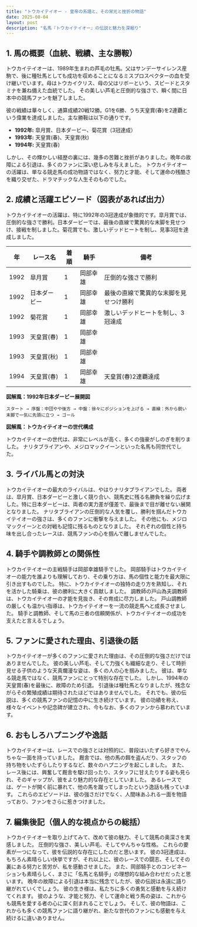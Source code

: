 ```yaml
---
title: "トウカイテイオー - 皇帝の系譜と、その栄光と挫折の物語"
date: 2025-08-04
layout: post
description: "名馬『トウカイテイオー』の伝説と魅力を深堀り"
---
```


## 1. 馬の概要（血統、戦績、主な勝鞍）

トウカイテイオーは、1989年生まれの芦毛の牡馬。父はサンデーサイレンス産駒で、後に種牡馬としても成功を収めることになるミスプロスペクターの血を受け継いでいます。母はトウカイクリス、母の父はリボーという、スピードとスタミナを兼ね備えた血統でした。  その美しい芦毛と圧倒的な強さで、瞬く間に日本中の競馬ファンを魅了しました。

彼の戦績は華々しく、通算成績20戦12勝。G1を6勝、うち天皇賞(春)を2連覇という偉業を達成しました。主な勝鞍は以下の通りです。

* **1992年:**  皐月賞、日本ダービー、菊花賞（3冠達成）
* **1993年:** 天皇賞(春)、天皇賞(秋)
* **1994年:** 天皇賞(春)

しかし、その輝かしい経歴の裏には、幾多の苦難と挫折がありました。晩年の故障による引退は、多くのファンに深い悲しみを与えました。  トウカイテイオーの活躍は、単なる競走馬の成功物語ではなく、努力と才能、そして運命の残酷さを織り交ぜた、ドラマチックな人生そのものでした。


## 2. 成績と活躍エピソード（図表があれば出力）

トウカイテイオーの活躍は、特に1992年の3冠達成が象徴的です。皐月賞では、圧倒的な強さで勝利。日本ダービーでは、最後の直線で驚異的な末脚を見せつけ、接戦を制しました。菊花賞でも、激しいデッドヒートを制し、見事3冠を達成しました。

| 年 | レース名          | 着順 | 騎手      | 備考                                      |
|---|-----------------|-------|-----------|-------------------------------------------|
| 1992 | 皐月賞            | 1     | 岡部幸雄    | 圧倒的な強さで勝利                         |
| 1992 | 日本ダービー        | 1     | 岡部幸雄    | 最後の直線で驚異的な末脚を見せつけ勝利     |
| 1992 | 菊花賞            | 1     | 岡部幸雄    | 激しいデッドヒートを制し、3冠達成           |
| 1993 | 天皇賞(春)        | 1     | 岡部幸雄    |                                           |
| 1993 | 天皇賞(秋)        | 1     | 岡部幸雄    |                                           |
| 1994 | 天皇賞(春)        | 1     | 岡部幸雄    | 天皇賞(春)2連覇達成                         |


**図解風：1992年日本ダービー展開図**

```
スタート → 序盤：中団やや後方 → 中盤：徐々にポジションを上げる → 直線：外から鋭い末脚で一気に先頭に立つ → ゴール
```

**図解風：トウカイテイオーの世代構成**

トウカイテイオーの世代は、非常にレベルが高く、多くの強豪がしのぎを削りました。  ナリタブライアンや、メジロマックイーンといった名馬も同世代でした。


## 3. ライバル馬との対決

トウカイテイオーの最大のライバルは、やはりナリタブライアンでした。  両者は、皐月賞、日本ダービーと激しく競り合い、競馬史に残る名勝負を繰り広げました。特に日本ダービーは、両者の実力差が僅差で、最後まで目が離せない展開となりました。  ナリタブライアンの圧倒的な人気を覆し、勝利を掴んだトウカイテイオーの強さは、多くのファンに衝撃を与えました。  その他にも、メジロマックイーンとの対戦も記憶に残るものとなりました。  それぞれの個性と持ち味を出し合ったレースは、競馬ファンの心を掴んで離しませんでした。


## 4. 騎手や調教師との関係性

トウカイテイオーの主戦騎手は岡部幸雄騎手でした。  岡部騎手はトウカイテイオーの能力を誰よりも理解しており、その乗り方は、馬の個性と能力を最大限に引き出すものでした。  特に、トウカイテイオーの独特の走り方を熟知し、それを活かした騎乗は、彼の勝利に大きく貢献しました。  調教師の戸山為夫調教師は、トウカイテイオーの才能を見抜き、その育成に尽力しました。  戸山調教師の厳しくも温かい指導は、トウカイテイオーを一流の競走馬へと成長させました。  騎手と調教師、そして馬の三者の信頼関係が、トウカイテイオーの成功を支えたと言えるでしょう。


## 5. ファンに愛された理由、引退後の話

トウカイテイオーが多くのファンに愛された理由は、その圧倒的な強さだけではありませんでした。  彼の美しい芦毛、そして力強くも繊細な走り、そして時折見せる子供のような天真爛漫な姿は、多くの人の心を掴みました。  彼は、単なる競走馬ではなく、競馬ファンにとって特別な存在でした。  しかし、1994年の天皇賞(春)を最後に、故障のため引退。  引退後は種牡馬となりましたが、残念ながらその繁殖成績は期待されたほどではありませんでした。  それでも、彼の伝説は、多くの競馬ファンの記憶の中に生き続けています。  彼の功績を称え、様々なイベントや記念碑が建立され、今もなお、多くのファンから慕われています。


## 6. おもしろハプニングや逸話

トウカイテイオーは、レースでの強さとは対照的に、普段はいたずら好きでやんちゃな一面を持っていました。  厩舎では、他の馬の餌を盗んだり、スタッフの持ち物をいたずらしたりするなど、数々のハプニングを起こしました。  また、レース後には、興奮して厩舎を駆け回ったり、スタッフに甘えたりする姿も見られ、そのギャップが、彼をより魅力的な存在としていました。  あるレースでは、ゲートが開く前に暴れて、他の馬を蹴ってしまったという逸話も残っています。  これらのエピソードは、彼の強さだけでなく、人間味あふれる一面を物語っており、ファンをさらに惹きつけました。


## 7. 編集後記（個人的な視点からの総括）

トウカイテイオーを取り上げてみて、改めて彼の魅力、そして競馬の奥深さを実感しました。  圧倒的な強さ、美しい芦毛、そしてやんちゃな性格。  これらの要素が一つになって、彼を伝説的な存在にしたのだと思います。  彼の3冠達成は、もちろん素晴らしい快挙ですが、それ以上に、彼のレースでの闘志、そしてその裏にある努力と苦労が、私を感動させました。  また、岡部騎手とのコンビネーションも素晴らしく、まさに「名馬と名騎手」の理想的な組み合わせだったと思います。  晩年の故障による引退は本当に残念でしたが、彼の伝説は永遠に語り継がれていくでしょう。  彼の生き様は、私たちに多くの勇気と感動を与え続けてくれます。  彼のような、才能と努力、そして運命と戦う馬の姿は、これからも競馬を愛する者の心に深く刻まれることでしょう。  そして、彼の物語は、これからも多くの競馬ファンに語り継がれ、新たな世代のファンにも感動を与え続けるに違いありません。
